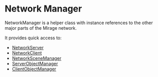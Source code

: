 # Network Manager

NetworkManager is a helper class with instance references to the other major parts of the Mirage network.

It provides quick access to:  

- [NetworkServer](/docs/reference/Mirage/NetworkServer)
- [NetworkClient](/docs/reference/Mirage/NetworkClient)
- [NetworkSceneManager](/docs/reference/Mirage/NetworkSceneManager)
- [ServerObjectManager](/docs/reference/Mirage/ServerObjectManager)
- [ClientObjectManager](/docs/reference/Mirage/ClientObjectManager)